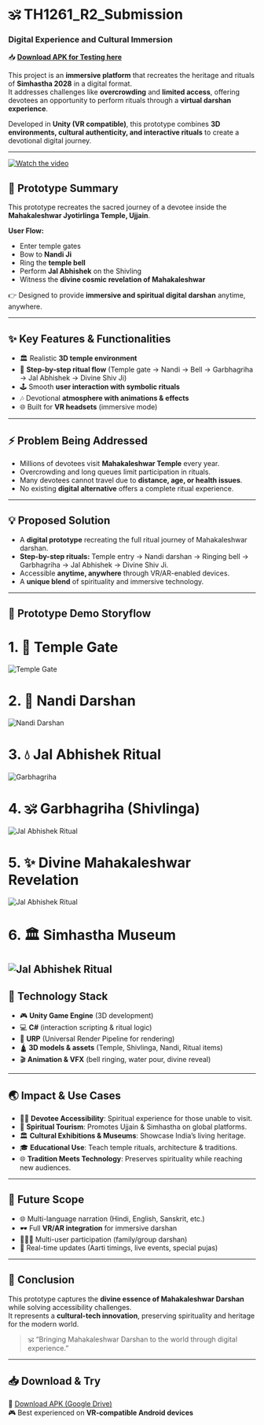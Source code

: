 # 🕉️ TH1261_R2_Submission  
### Digital Experience and Cultural Immersion  

📥 **[Download APK for Testing here](https://drive.google.com/file/d/12glqL9fe94lbT_0aMgv6x221HI1xal9Y/view?usp=sharing)**  

This project is an **immersive platform** that recreates the heritage and rituals of **Simhastha 2028** in a digital format.  
It addresses challenges like **overcrowding** and **limited access**, offering devotees an opportunity to perform rituals through a **virtual darshan experience**.  

Developed in **Unity (VR compatible)**, this prototype combines **3D environments, cultural authenticity, and interactive rituals** to create a devotional digital journey.  

---
[![Watch the video](https://img.youtube.com/vi/jbeguq5MOEw/0.jpg)](https://www.youtube.com/watch?v=jbeguq5MOEw)


## 📖 Prototype Summary
This prototype recreates the sacred journey of a devotee inside the **Mahakaleshwar Jyotirlinga Temple, Ujjain**.  

**User Flow:**  
- Enter temple gates  
- Bow to **Nandi Ji**  
- Ring the **temple bell**  
- Perform **Jal Abhishek** on the Shivling  
- Witness the **divine cosmic revelation of Mahakaleshwar**  

👉 Designed to provide **immersive and spiritual digital darshan** anytime, anywhere.  

---

## ✨ Key Features & Functionalities
- 🏛️ Realistic **3D temple environment**  
- 🔔 **Step-by-step ritual flow** (Temple gate → Nandi → Bell → Garbhagriha → Jal Abhishek → Divine Shiv Ji)  
- 🕹️ Smooth **user interaction with symbolic rituals**  
- 🎶 Devotional **atmosphere with animations & effects**  
- 🌐 Built for **VR headsets** (immersive mode)  

---

## ⚡ Problem Being Addressed
- Millions of devotees visit **Mahakaleshwar Temple** every year.  
- Overcrowding and long queues limit participation in rituals.  
- Many devotees cannot travel due to **distance, age, or health issues**.  
- No existing **digital alternative** offers a complete ritual experience.  

---

## 💡 Proposed Solution
- A **digital prototype** recreating the full ritual journey of Mahakaleshwar darshan.  
- **Step-by-step rituals:** Temple entry → Nandi darshan → Ringing bell → Garbhagriha → Jal Abhishek → Divine Shiv Ji.  
- Accessible **anytime, anywhere** through VR/AR-enabled devices.  
- A **unique blend** of spirituality and immersive technology.  

---

## 🧪 Prototype Demo Storyflow
# 1. 🚪 Temple Gate  
   ![Temple Gate](https://github.com/illusion099/TH1261_R2_Submission/blob/main/image/1.jpeg)
# 2. 🙏 Nandi Darshan  
   ![Nandi Darshan](https://github.com/illusion099/TH1261_R2_Submission/blob/main/image/2.jpeg)
# 3. 💧 Jal Abhishek Ritual  
   ![Garbhagriha](https://github.com/illusion099/TH1261_R2_Submission/blob/main/image/3.jpeg)
# 4. 🕉️ Garbhagriha (Shivlinga)  
   ![Jal Abhishek Ritual](https://github.com/illusion099/TH1261_R2_Submission/blob/main/image/4.jpeg)
# 5. ✨ Divine Mahakaleshwar Revelation
   ![Jal Abhishek Ritual](https://github.com/illusion099/TH1261_R2_Submission/blob/main/image/6(2).jpeg)
# 6. 🏛️ Simhastha Museum
 ![Jal Abhishek Ritual](https://github.com/illusion099/TH1261_R2_Submission/blob/main/image/7.jpeg)
---

## 🧰 Technology Stack
- 🎮 **Unity Game Engine** (3D development)  
- 💻 **C#** (interaction scripting & ritual logic)  
- 🎨 **URP** (Universal Render Pipeline for rendering)  
- 🛕 **3D models & assets** (Temple, Shivlinga, Nandi, Ritual items)  
- 🎬 **Animation & VFX** (bell ringing, water pour, divine reveal)  

---

## 🌏 Impact & Use Cases
- 🧘‍♂️ **Devotee Accessibility**: Spiritual experience for those unable to visit.  
- 🚀 **Spiritual Tourism**: Promotes Ujjain & Simhastha on global platforms.  
- 🏛️ **Cultural Exhibitions & Museums**: Showcase India’s living heritage.  
- 🎓 **Educational Use**: Teach temple rituals, architecture & traditions.  
- 🌐 **Tradition Meets Technology**: Preserves spirituality while reaching new audiences.  

---

## 🚀 Future Scope
- 🌐 Multi-language narration (Hindi, English, Sanskrit, etc.)  
- 🕶️ Full **VR/AR integration** for immersive darshan  
- 👨‍👩‍👧 Multi-user participation (family/group darshan)  
- 📡 Real-time updates (Aarti timings, live events, special pujas)  

---

## 🧠 Conclusion
This prototype captures the **divine essence of Mahakaleshwar Darshan** while solving accessibility challenges.  
It represents a **cultural-tech innovation**, preserving spirituality and heritage for the modern world.  

> 🕉️ “Bringing Mahakaleshwar Darshan to the world through digital experience.”  

---

## 📥 Download & Try
📱 [Download APK (Google Drive)](https://drive.google.com/file/d/12glqL9fe94lbT_0aMgv6x221HI1xal9Y/view?usp=sharing)  
🎮 Best experienced on **VR-compatible Android devices**  
